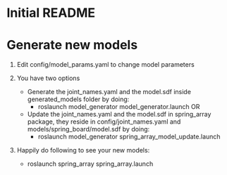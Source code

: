 # Initial README

# Generate new models

1. Edit config/model_params.yaml to change model parameters

2. You have two options
	- Generate the joint_names.yaml and the model.sdf inside generated_models folder by doing:
		- roslaunch model_generator model_generator.launch
	OR
	- Update the joint_names.yaml and the model.sdf in spring_array package, they reside in config/joint_names.yaml and models/spring_board/model.sdf by doing:
		- roslaunch model_generator spring_array_model_update.launch

3. Happily do following to see your new models:
	- roslaunch spring_array spring_array.launch
